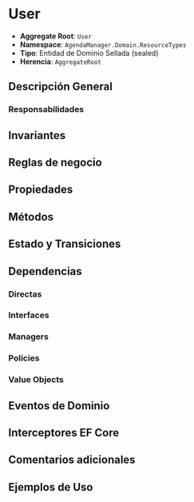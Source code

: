 # User

- **Aggregate Root**: `User`
- **Namespace**: `AgendaManager.Domain.ResourceTypes`
- **Tipo**: Entidad de Dominio Sellada (sealed)
- **Herencia**: `AggregateRoot`

## Descripción General

### Responsabilidades

## Invariantes

## Reglas de negocio

## Propiedades

## Métodos

## Estado y Transiciones

## Dependencias

### Directas

### Interfaces

### Managers

### Policies

### Value Objects

## Eventos de Dominio

## Interceptores EF Core

## Comentarios adicionales

## Ejemplos de Uso

```csharp
```
